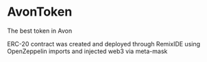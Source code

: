 # AvonToken
The best token in Avon

ERC-20 contract was created and deployed through RemixIDE using OpenZeppelin imports and injected web3 via meta-mask
